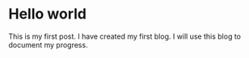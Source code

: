 # Hello world
This is my first post. I have created my first blog. 
I will use this blog to document my progress.


